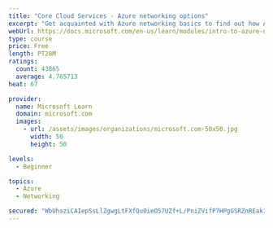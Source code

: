 ```yaml
---
title: "Core Cloud Services - Azure networking options"
excerpt: "Get acquainted with Azure networking basics to find out how Azure networking helps improve resiliency and reduce latency."
webUrl: https://docs.microsoft.com/en-us/learn/modules/intro-to-azure-networking/
type: course
price: Free
length: PT28M
ratings:
  count: 43865
  average: 4.765713
heat: 67

provider:
  name: Microsoft Learn
  domain: microsoft.com
  images:
    - url: /assets/images/organizations/microsoft.com-50x50.jpg
      width: 50
      height: 50

levels:
  - Beginner

topics:
  - Azure
  - Networking

secured: "WbUhsziCAIepSsLlZgwgLtFXfQuOieO57UZf+L/PniZVifP7HPgGSRZnREak1w3qkackSCp5WLsKxzhWNuM4+i/DwhGScYeKWDAdJMH8bMbnzoiNf0fyaTiVzactwh8WnylOSd1QdtKlSGN4UnfNA40r4KmPP1TrNvnOpwlaGN5700HVzFsljTP7ZFDsOf8s1UEGuCRXJ2l4W1+n868botgIX1aZK7uYCllDyS3l3Fx/48XkoLQfzNuf4XqX+bCa+KsLxK6uJboYX0yWUZVqxsiqPkt8P7jnOnaeZAJSxaLK7O14gyRFx/r7gexoL36KAO9uYz2TNHg1VWyFU4EWH0AJ/nYRXihGhSIA1k+d/AQcEF0dKY6qCsFMYgrTv6STMR3I5gfmwUGMyL9oPSXQ3V/0EWaMzjJw9dPoSEiv3rKxzpFJyFxdmorXlnyDS8x4;6avBOUxtvhQm1fTHul4yKg=="
---
```


